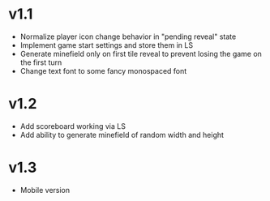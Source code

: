 # v1.1

- Normalize player icon change behavior in "pending reveal" state
- Implement game start settings and store them in LS
- Generate minefield only on first tile reveal to prevent losing the game on the first turn
- Change text font to some fancy monospaced font

# v1.2

- Add scoreboard working via LS
- Add ability to generate minefield of random width and height

# v1.3

- Mobile version
